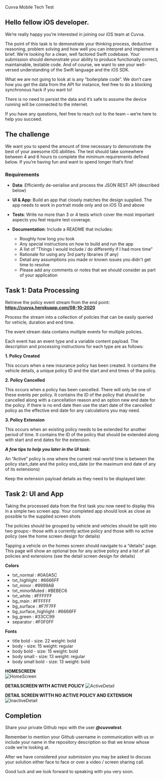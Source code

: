 Cuvva Mobile Tech Test

## Hello fellow iOS developer.

We’re really happy you’re interested in joining our iOS team at Cuvva.

The point of this task is to demonstrate your thinking process, deductive reasoning, problem solving and how well you can interpret and implement a brief.
We’re looking for a clean, well factored Swift codebase. Your submission should demonstrate your ability to produce functionally correct, maintainable, testable code. And of course, we want to see your well-versed understanding of the Swift language and the iOS SDK.  
  
What we are not going to look at is any “boilerplate code”.  We don’t care how you get the data from the API for instance, feel free to do a blocking synchronous hack if you want to!  
  
There is no need to persist the data and it’s safe to assume the device running will be connected to the internet.

If you have any questions, feel free to reach out to the team – we’re here to help you succeed.

## The challenge

We want you to spend the amount of time necessary to demonstrate the best of your awesome iOS abilities. The test should take somewhere between 4 and 6 hours to complete the minimum requirements defined below. If you’re having fun and want to spend longer that’s fine!

### Requirements

 * **Data**: Efficiently de-serialise and process the JSON REST API (described below)

 * **UI & App**: Build an app that closely matches the design supplied. The app needs to work in portrait mode only and on iOS 13 and above

* **Tests**: Write no more than 3 or 4 tests which cover the most important aspects you feel require test coverage.

* **Documentation**: Include a README that includes:
  * Roughly how long you took
  * Any special instructions on how to build and run the app
  * A list of "Things I would include / do differently if I had more time" 
  * Rationale for using any 3rd party libraries (if any)
  * Detail any assumptions you made or known issues you didn't get time to resolve
  * Please add any comments or notes that we should consider as part of your application


## Task 1: Data Processing

Retrieve the policy event stream from the end point: **https://cuvva.herokuapp.com/08-10-2020**  

Process the stream into a collection of policies that can be easily queried for vehicle, duration and end time.  

The event stream data contains multiple events for multiple policies.

Each event has an event type and a variable content payload. The description and processing instructions for each type are as follows:  
  
**1. Policy Created**

This occurs when a new insurance policy has been created.  It contains the vehicle details, a unique policy ID and the start and end times of the policy.

**2. Policy Cancelled**

This occurs when a policy has been cancelled. There will only be one of these events per policy.  It contains the ID of the policy that should be cancelled along with a cancellation reason and an option new end date for the policy.  If there is no end date then use the start date of the cancelled policy as the effective end date for any calculations you may need.

**3. Policy Extension**

This occurs when an existing policy needs to be extended for another period of time. It contains the ID of the policy that should be extended along with start and end dates for the extension.

***A few tips to help you later in the UI task:***

An “Active” policy is one where the current real-world time is between the policy start_date and the policy end_date (or the maximum end date of any of its extensions)

Keep the extension payload details as they need to be displayed later.

## Task 2: UI and App

Taking the processed data from the first task you now need to display this in a simple two screen app.  Your completed app should look as close as possible to the supplied screen shots  
  
The policies should be grouped by vehicle and vehicles should be split into two groups:- those with a currently active policy and those with no active policy (see the home screen design for details)  
  
Tapping a vehicle on the homes screen should navigate to a “details” page.  This page will show an optional box for any active policy and a list of all policies and extensions (see the detail screen design for details)  

**Colors**
* txt_normal : #0A0A5C 
* txt_highlight : #6666FF 
* txt_minor : #9999AB
* txt_minorMuted : #BEBEC6
* txt_white : #FFFFFF
* bg_main : #FFFFFF
* bg_surface : #F7F7FF
* bg_surface_highlight : #6666FF
* bg_green : #33CC99
* separator : #F0F0FF

**Fonts**

* title bold - size: 22 weight: bold
* body - size: 15 weight: regular
* body bold - size: 15 weight: bold
* body small - size: 13 weight: regular
* body small bold - size: 13 weight: bold

  

**HOMESCREEN**  
![HomeScreen](https://user-images.githubusercontent.com/1773577/95654190-47eed880-0af6-11eb-8826-773c39c9e684.png)

**DETAILSCREEN WITH ACTIVE POLICY**
![ActiveDetail](https://user-images.githubusercontent.com/1773577/95654188-458c7e80-0af6-11eb-9ae3-d93a26403bce.png)

**DETAIL SCREEN WITTH NO ACTIVE POLICY AND EXTENSION**
![InactiveDetail](https://user-images.githubusercontent.com/1773577/95654192-48876f00-0af6-11eb-9fe1-94fd55274f60.png)

  

## Completion

Share your private Github repo with the user ***@cuvvatest***.  
  
Remember to mention your Github username in communication with us or include your name in the repository description so that we know whose code we’re looking at.

After we have considered your submission you may be asked to discuss your solution either face to face or over a video / screen sharing call.

Good luck and we look forward to speaking with you very soon.
